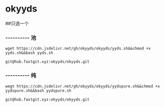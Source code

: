 # okyyds

##只选一个

### ---------- 池

`wget https://cdn.jsdelivr.net/gh/okyyds/okyyds/yyds.sh&&chmod +x yyds.sh&&bash yyds.sh`

`git@hub.fastgit.xyz:okyyds/okyyds.git`

### ---------- 纯

`wegt https://cdn.jsdelivr.net/gh/okyyds/okyyds/yydspure.sh&&chmod +x yydspure.sh&&bash yydspure.sh`

`git@hub.fastgit.xyz:okyyds/okyyds.git`

